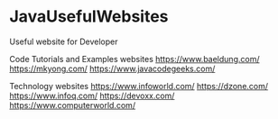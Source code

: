 # JavaUsefulWebsites
Useful website for Developer

Code Tutorials and Examples websites
https://www.baeldung.com/
https://mkyong.com/
https://www.javacodegeeks.com/

Technology websites
https://www.infoworld.com/
https://dzone.com/
https://www.infoq.com/
https://devoxx.com/
https://www.computerworld.com/
